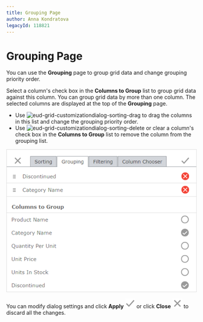 ```yaml
---
title: Grouping Page
author: Anna Kondratova
legacyId: 118821
---
```

# Grouping Page
You can use the **Grouping**  page to group grid data and change grouping priority order.

Select a column's check box in the **Columns to Group** list to group grid data against this column.  You can group grid data by more than one column. The selected columns are displayed at the top of the **Grouping** page.
* Use ![eud-grid-customizationdialog-sorting-drag](../../../images/img128887.png) to drag the columns in this list and change the grouping priority order.
* Use ![eud-grid-customizationdialog-sorting-delete](../../../images/img128889.png) or clear a column's check box in the **Columns to Group** list to remove the column from the grouping list.

![eud-grid-customizationdialog-groupingpage](../../../images/img128891.png)


You can modify dialog settings and click **Apply** ![eud-grid-customizationdialog-apply-button](../../../images/grid-customizationdialog-apply.png) or click **Close** ![eud-grid-customizationdialog-close-button](../../../images/grid-customizationdialog-close.png) to discard all the changes.